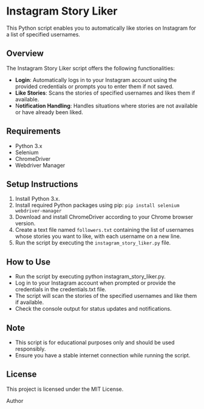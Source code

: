 # Instagram Story Liker

This Python script enables you to automatically like stories on Instagram for a list of specified usernames.

## Overview

The Instagram Story Liker script offers the following functionalities:

- **Login**: Automatically logs in to your Instagram account using the provided credentials or prompts you to enter them if not saved.
- **Like Stories**: Scans the stories of specified usernames and likes them if available.
- N**otification Handling**: Handles situations where stories are not available or have already been liked.

## Requirements

- Python 3.x
- Selenium
- ChromeDriver
- Webdriver Manager

## Setup Instructions

1. Install Python 3.x.
2. Install required Python packages using pip: `pip install selenium webdriver-manager`
3. Download and install ChromeDriver according to your Chrome browser version.
4. Create a text file named `followers.txt` containing the list of usernames whose stories you want to like, with each username on a new line.
5. Run the script by executing the `instagram_story_liker.py` file.

## How to Use

- Run the script by executing python instagram_story_liker.py.
- Log in to your Instagram account when prompted or provide the credentials in the credentials.txt file.
- The script will scan the stories of the specified usernames and like them if available.
- Check the console output for status updates and notifications.

## Note

- This script is for educational purposes only and should be used responsibly.
- Ensure you have a stable internet connection while running the script.

## License

This project is licensed under the MIT License.

Author
